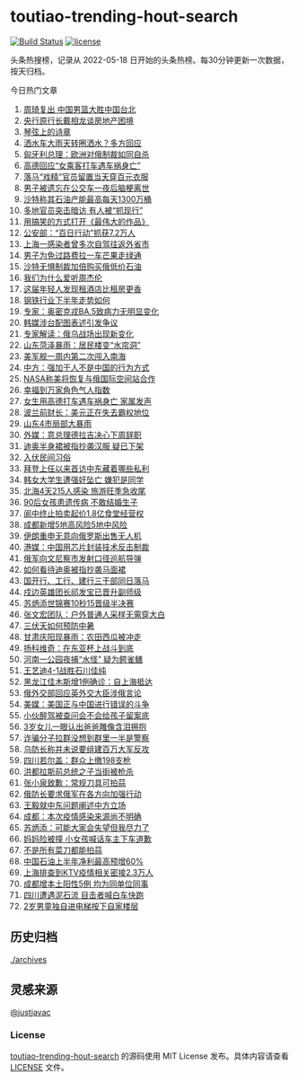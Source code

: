 <!--
 * @Author: WangLiShuai
 * @Date: 2022-05-17 14:08:06
 * @LastEditTime: 2022-05-18 14:51:18
 * @FilePath: \hot-search\toutiao-trending-hout-search\README.md
 * @Description:
-->

# toutiao-trending-hout-search

[![Build Status](https://github.com/justjavac/weibo-trending-hot-search/workflows/ci/badge.svg?branch=master)](https://github.com/wlswang/toutiao-trending-hout-search/actions) [![license](https://img.shields.io/github/license/wlswang/toutiao-trending-hout-search)](https://github.com/wlswang/toutiao-trending-hout-search/blob/master/LICENSE)

头条热搜榜，记录从 2022-05-18 日开始的头条热榜。每30分钟更新一次数据，按天归档。

今日热门文章

<!-- BEGIN -->
  <!-- 最后更新时间 Sun Jul 17 2022 05:33:09 GMT+0800 (China Standard Time) -->
  1. [周琦复出 中国男篮大胜中国台北](https://www.toutiao.com/amos_land_page/?category_name=topic_innerflow&event_type=hot_board&log_pb=%7B%22category_name%22%3A%22topic_innerflow%22%2C%22cluster_type%22%3A%225%22%2C%22enter_from%22%3A%22click_category%22%2C%22entrance_hotspot%22%3A%22outside%22%2C%22event_type%22%3A%22hot_board%22%2C%22hot_board_cluster_id%22%3A%227120981246041132580%22%2C%22hot_board_impr_id%22%3A%2220220717004812010212140159022BEEF5%22%2C%22jump_page%22%3A%22hot_board_page%22%2C%22location%22%3A%22news_hot_card%22%2C%22page_location%22%3A%22hot_board_page%22%2C%22rank%22%3A%221%22%2C%22source%22%3A%22trending_tab%22%2C%22style_id%22%3A%2240132%22%2C%22title%22%3A%22%E5%91%A8%E7%90%A6%E5%A4%8D%E5%87%BA+%E4%B8%AD%E5%9B%BD%E7%94%B7%E7%AF%AE%E5%A4%A7%E8%83%9C%E4%B8%AD%E5%9B%BD%E5%8F%B0%E5%8C%97%22%7D&rank=1&style_id=40132&topic_id=7120981246041132580)
1. [央行原行长戴相龙谈房地产困境](https://www.toutiao.com/amos_land_page/?category_name=topic_innerflow&event_type=hot_board&log_pb=%7B%22category_name%22%3A%22topic_innerflow%22%2C%22cluster_type%22%3A%220%22%2C%22enter_from%22%3A%22click_category%22%2C%22entrance_hotspot%22%3A%22outside%22%2C%22event_type%22%3A%22hot_board%22%2C%22hot_board_cluster_id%22%3A%227120792560615817252%22%2C%22hot_board_impr_id%22%3A%2220220717004812010212140159022BEEF5%22%2C%22jump_page%22%3A%22hot_board_page%22%2C%22location%22%3A%22news_hot_card%22%2C%22page_location%22%3A%22hot_board_page%22%2C%22rank%22%3A%2218%22%2C%22source%22%3A%22trending_tab%22%2C%22style_id%22%3A%2240132%22%2C%22title%22%3A%22%E5%A4%AE%E8%A1%8C%E5%8E%9F%E8%A1%8C%E9%95%BF%E6%88%B4%E7%9B%B8%E9%BE%99%E8%B0%88%E6%88%BF%E5%9C%B0%E4%BA%A7%E5%9B%B0%E5%A2%83%22%7D&rank=18&style_id=40132&topic_id=7120792560615817252)
1. [琴弦上的诗章](https://www.toutiao.com/amos_land_page/?category_name=topic_innerflow&event_type=hot_board&log_pb=%7B%22category_name%22%3A%22topic_innerflow%22%2C%22cluster_type%22%3A%222%22%2C%22enter_from%22%3A%22click_category%22%2C%22entrance_hotspot%22%3A%22outside%22%2C%22event_type%22%3A%22hot_board%22%2C%22hot_board_cluster_id%22%3A%227120103666803166727%22%2C%22hot_board_impr_id%22%3A%2220220717004812010212140159022BEEF5%22%2C%22jump_page%22%3A%22hot_board_page%22%2C%22location%22%3A%22news_hot_card%22%2C%22page_location%22%3A%22hot_board_page%22%2C%22rank%22%3A%223%22%2C%22source%22%3A%22trending_tab%22%2C%22style_id%22%3A%2240132%22%2C%22title%22%3A%22%E7%90%B4%E5%BC%A6%E4%B8%8A%E7%9A%84%E8%AF%97%E7%AB%A0%22%7D&rank=3&style_id=40132&topic_id=7120103666803166727)
1. [洒水车大雨天转圈洒水？多方回应](https://www.toutiao.com/amos_land_page/?category_name=topic_innerflow&event_type=hot_board&log_pb=%7B%22category_name%22%3A%22topic_innerflow%22%2C%22cluster_type%22%3A%220%22%2C%22enter_from%22%3A%22click_category%22%2C%22entrance_hotspot%22%3A%22outside%22%2C%22event_type%22%3A%22hot_board%22%2C%22hot_board_cluster_id%22%3A%227120769201408573479%22%2C%22hot_board_impr_id%22%3A%2220220717004812010212140159022BEEF5%22%2C%22jump_page%22%3A%22hot_board_page%22%2C%22location%22%3A%22news_hot_card%22%2C%22page_location%22%3A%22hot_board_page%22%2C%22rank%22%3A%224%22%2C%22source%22%3A%22trending_tab%22%2C%22style_id%22%3A%2240132%22%2C%22title%22%3A%22%E6%B4%92%E6%B0%B4%E8%BD%A6%E5%A4%A7%E9%9B%A8%E5%A4%A9%E8%BD%AC%E5%9C%88%E6%B4%92%E6%B0%B4%EF%BC%9F%E5%A4%9A%E6%96%B9%E5%9B%9E%E5%BA%94%22%7D&rank=4&style_id=40132&topic_id=7120769201408573479)
1. [匈牙利总理：欧洲对俄制裁如同自杀](https://www.toutiao.com/amos_land_page/?category_name=topic_innerflow&event_type=hot_board&log_pb=%7B%22category_name%22%3A%22topic_innerflow%22%2C%22cluster_type%22%3A%226%22%2C%22enter_from%22%3A%22click_category%22%2C%22entrance_hotspot%22%3A%22outside%22%2C%22event_type%22%3A%22hot_board%22%2C%22hot_board_cluster_id%22%3A%227120509346080882688%22%2C%22hot_board_impr_id%22%3A%2220220717004812010212140159022BEEF5%22%2C%22jump_page%22%3A%22hot_board_page%22%2C%22location%22%3A%22news_hot_card%22%2C%22page_location%22%3A%22hot_board_page%22%2C%22rank%22%3A%2228%22%2C%22source%22%3A%22trending_tab%22%2C%22style_id%22%3A%2240132%22%2C%22title%22%3A%22%E5%8C%88%E7%89%99%E5%88%A9%E6%80%BB%E7%90%86%EF%BC%9A%E6%AC%A7%E6%B4%B2%E5%AF%B9%E4%BF%84%E5%88%B6%E8%A3%81%E5%A6%82%E5%90%8C%E8%87%AA%E6%9D%80%22%7D&rank=28&style_id=40132&topic_id=7120509346080882688)
1. [高德回应“女乘客打车遇车祸身亡”](https://www.toutiao.com/amos_land_page/?category_name=topic_innerflow&event_type=hot_board&log_pb=%7B%22category_name%22%3A%22topic_innerflow%22%2C%22cluster_type%22%3A%222%22%2C%22enter_from%22%3A%22click_category%22%2C%22entrance_hotspot%22%3A%22outside%22%2C%22event_type%22%3A%22hot_board%22%2C%22hot_board_cluster_id%22%3A%227120978414890123267%22%2C%22hot_board_impr_id%22%3A%2220220717004812010212140159022BEEF5%22%2C%22jump_page%22%3A%22hot_board_page%22%2C%22location%22%3A%22news_hot_card%22%2C%22page_location%22%3A%22hot_board_page%22%2C%22rank%22%3A%226%22%2C%22source%22%3A%22trending_tab%22%2C%22style_id%22%3A%2240132%22%2C%22title%22%3A%22%E9%AB%98%E5%BE%B7%E5%9B%9E%E5%BA%94%E2%80%9C%E5%A5%B3%E4%B9%98%E5%AE%A2%E6%89%93%E8%BD%A6%E9%81%87%E8%BD%A6%E7%A5%B8%E8%BA%AB%E4%BA%A1%E2%80%9D%22%7D&rank=6&style_id=40132&topic_id=7120978414890123267)
1. [落马“戏精”官员留置当天穿百元衣服](https://www.toutiao.com/amos_land_page/?category_name=topic_innerflow&event_type=hot_board&log_pb=%7B%22category_name%22%3A%22topic_innerflow%22%2C%22cluster_type%22%3A%222%22%2C%22enter_from%22%3A%22click_category%22%2C%22entrance_hotspot%22%3A%22outside%22%2C%22event_type%22%3A%22hot_board%22%2C%22hot_board_cluster_id%22%3A%227120103666803133959%22%2C%22hot_board_impr_id%22%3A%2220220717004812010212140159022BEEF5%22%2C%22jump_page%22%3A%22hot_board_page%22%2C%22location%22%3A%22news_hot_card%22%2C%22page_location%22%3A%22hot_board_page%22%2C%22rank%22%3A%228%22%2C%22source%22%3A%22trending_tab%22%2C%22style_id%22%3A%2240132%22%2C%22title%22%3A%22%E8%90%BD%E9%A9%AC%E2%80%9C%E6%88%8F%E7%B2%BE%E2%80%9D%E5%AE%98%E5%91%98%E7%95%99%E7%BD%AE%E5%BD%93%E5%A4%A9%E7%A9%BF%E7%99%BE%E5%85%83%E8%A1%A3%E6%9C%8D%22%7D&rank=8&style_id=40132&topic_id=7120103666803133959)
1. [男子被遗忘在公交车一夜后脑梗离世](https://www.toutiao.com/amos_land_page/?category_name=topic_innerflow&event_type=hot_board&log_pb=%7B%22category_name%22%3A%22topic_innerflow%22%2C%22cluster_type%22%3A%221%22%2C%22enter_from%22%3A%22click_category%22%2C%22entrance_hotspot%22%3A%22outside%22%2C%22event_type%22%3A%22hot_board%22%2C%22hot_board_cluster_id%22%3A%227120560253040590860%22%2C%22hot_board_impr_id%22%3A%2220220717004812010212140159022BEEF5%22%2C%22jump_page%22%3A%22hot_board_page%22%2C%22location%22%3A%22news_hot_card%22%2C%22page_location%22%3A%22hot_board_page%22%2C%22rank%22%3A%227%22%2C%22source%22%3A%22trending_tab%22%2C%22style_id%22%3A%2240132%22%2C%22title%22%3A%22%E7%94%B7%E5%AD%90%E8%A2%AB%E9%81%97%E5%BF%98%E5%9C%A8%E5%85%AC%E4%BA%A4%E8%BD%A6%E4%B8%80%E5%A4%9C%E5%90%8E%E8%84%91%E6%A2%97%E7%A6%BB%E4%B8%96%22%7D&rank=7&style_id=40132&topic_id=7120560253040590860)
1. [沙特称其石油产能最高每天1300万桶](https://www.toutiao.com/amos_land_page/?category_name=topic_innerflow&event_type=hot_board&log_pb=%7B%22category_name%22%3A%22topic_innerflow%22%2C%22cluster_type%22%3A%226%22%2C%22enter_from%22%3A%22click_category%22%2C%22entrance_hotspot%22%3A%22outside%22%2C%22event_type%22%3A%22hot_board%22%2C%22hot_board_cluster_id%22%3A%227120942666384146464%22%2C%22hot_board_impr_id%22%3A%2220220717004812010212140159022BEEF5%22%2C%22jump_page%22%3A%22hot_board_page%22%2C%22location%22%3A%22news_hot_card%22%2C%22page_location%22%3A%22hot_board_page%22%2C%22rank%22%3A%2227%22%2C%22source%22%3A%22trending_tab%22%2C%22style_id%22%3A%2240132%22%2C%22title%22%3A%22%E6%B2%99%E7%89%B9%E7%A7%B0%E5%85%B6%E7%9F%B3%E6%B2%B9%E4%BA%A7%E8%83%BD%E6%9C%80%E9%AB%98%E6%AF%8F%E5%A4%A91300%E4%B8%87%E6%A1%B6%22%7D&rank=27&style_id=40132&topic_id=7120942666384146464)
1. [多地官员突击暗访 有人被“抓现行”](https://www.toutiao.com/amos_land_page/?category_name=topic_innerflow&event_type=hot_board&log_pb=%7B%22category_name%22%3A%22topic_innerflow%22%2C%22cluster_type%22%3A%220%22%2C%22enter_from%22%3A%22click_category%22%2C%22entrance_hotspot%22%3A%22outside%22%2C%22event_type%22%3A%22hot_board%22%2C%22hot_board_cluster_id%22%3A%227120834436148674568%22%2C%22hot_board_impr_id%22%3A%2220220717004812010212140159022BEEF5%22%2C%22jump_page%22%3A%22hot_board_page%22%2C%22location%22%3A%22news_hot_card%22%2C%22page_location%22%3A%22hot_board_page%22%2C%22rank%22%3A%2222%22%2C%22source%22%3A%22trending_tab%22%2C%22style_id%22%3A%2240132%22%2C%22title%22%3A%22%E5%A4%9A%E5%9C%B0%E5%AE%98%E5%91%98%E7%AA%81%E5%87%BB%E6%9A%97%E8%AE%BF+%E6%9C%89%E4%BA%BA%E8%A2%AB%E2%80%9C%E6%8A%93%E7%8E%B0%E8%A1%8C%E2%80%9D%22%7D&rank=22&style_id=40132&topic_id=7120834436148674568)
1. [用搞笑的方式打开《最伟大的作品》](https://www.toutiao.com/amos_land_page/?category_name=topic_innerflow&event_type=hot_board&log_pb=%7B%22category_name%22%3A%22topic_innerflow%22%2C%22cluster_type%22%3A%221%22%2C%22enter_from%22%3A%22click_category%22%2C%22entrance_hotspot%22%3A%22outside%22%2C%22event_type%22%3A%22hot_board%22%2C%22hot_board_cluster_id%22%3A%227120113411416952327%22%2C%22hot_board_impr_id%22%3A%2220220717004812010212140159022BEEF5%22%2C%22jump_page%22%3A%22hot_board_page%22%2C%22location%22%3A%22news_hot_card%22%2C%22page_location%22%3A%22hot_board_page%22%2C%22rank%22%3A%2216%22%2C%22source%22%3A%22trending_tab%22%2C%22style_id%22%3A%2240132%22%2C%22title%22%3A%22%E7%94%A8%E6%90%9E%E7%AC%91%E7%9A%84%E6%96%B9%E5%BC%8F%E6%89%93%E5%BC%80%E3%80%8A%E6%9C%80%E4%BC%9F%E5%A4%A7%E7%9A%84%E4%BD%9C%E5%93%81%E3%80%8B%22%7D&rank=16&style_id=40132&topic_id=7120113411416952327)
1. [公安部：“百日行动”抓获7.2万人](https://www.toutiao.com/amos_land_page/?category_name=topic_innerflow&event_type=hot_board&log_pb=%7B%22category_name%22%3A%22topic_innerflow%22%2C%22cluster_type%22%3A%220%22%2C%22enter_from%22%3A%22click_category%22%2C%22entrance_hotspot%22%3A%22outside%22%2C%22event_type%22%3A%22hot_board%22%2C%22hot_board_cluster_id%22%3A%227120762851983097895%22%2C%22hot_board_impr_id%22%3A%2220220717004812010212140159022BEEF5%22%2C%22jump_page%22%3A%22hot_board_page%22%2C%22location%22%3A%22news_hot_card%22%2C%22page_location%22%3A%22hot_board_page%22%2C%22rank%22%3A%2219%22%2C%22source%22%3A%22trending_tab%22%2C%22style_id%22%3A%2240132%22%2C%22title%22%3A%22%E5%85%AC%E5%AE%89%E9%83%A8%EF%BC%9A%E2%80%9C%E7%99%BE%E6%97%A5%E8%A1%8C%E5%8A%A8%E2%80%9D%E6%8A%93%E8%8E%B77.2%E4%B8%87%E4%BA%BA%22%7D&rank=19&style_id=40132&topic_id=7120762851983097895)
1. [上海一感染者曾多次自驾往返外省市](https://www.toutiao.com/amos_land_page/?category_name=topic_innerflow&event_type=hot_board&log_pb=%7B%22category_name%22%3A%22topic_innerflow%22%2C%22cluster_type%22%3A%220%22%2C%22enter_from%22%3A%22click_category%22%2C%22entrance_hotspot%22%3A%22outside%22%2C%22event_type%22%3A%22hot_board%22%2C%22hot_board_cluster_id%22%3A%227120896588897058820%22%2C%22hot_board_impr_id%22%3A%2220220717004812010212140159022BEEF5%22%2C%22jump_page%22%3A%22hot_board_page%22%2C%22location%22%3A%22news_hot_card%22%2C%22page_location%22%3A%22hot_board_page%22%2C%22rank%22%3A%2212%22%2C%22source%22%3A%22trending_tab%22%2C%22style_id%22%3A%2240132%22%2C%22title%22%3A%22%E4%B8%8A%E6%B5%B7%E4%B8%80%E6%84%9F%E6%9F%93%E8%80%85%E6%9B%BE%E5%A4%9A%E6%AC%A1%E8%87%AA%E9%A9%BE%E5%BE%80%E8%BF%94%E5%A4%96%E7%9C%81%E5%B8%82%22%7D&rank=12&style_id=40132&topic_id=7120896588897058820)
1. [男子为免过路费拉一车芒果走绿通](https://www.toutiao.com/amos_land_page/?category_name=topic_innerflow&event_type=hot_board&log_pb=%7B%22category_name%22%3A%22topic_innerflow%22%2C%22cluster_type%22%3A%222%22%2C%22enter_from%22%3A%22click_category%22%2C%22entrance_hotspot%22%3A%22outside%22%2C%22event_type%22%3A%22hot_board%22%2C%22hot_board_cluster_id%22%3A%227120770232800509991%22%2C%22hot_board_impr_id%22%3A%2220220717004812010212140159022BEEF5%22%2C%22jump_page%22%3A%22hot_board_page%22%2C%22location%22%3A%22news_hot_card%22%2C%22page_location%22%3A%22hot_board_page%22%2C%22rank%22%3A%2213%22%2C%22source%22%3A%22trending_tab%22%2C%22style_id%22%3A%2240132%22%2C%22title%22%3A%22%E7%94%B7%E5%AD%90%E4%B8%BA%E5%85%8D%E8%BF%87%E8%B7%AF%E8%B4%B9%E6%8B%89%E4%B8%80%E8%BD%A6%E8%8A%92%E6%9E%9C%E8%B5%B0%E7%BB%BF%E9%80%9A%22%7D&rank=13&style_id=40132&topic_id=7120770232800509991)
1. [沙特无惧制裁加倍购买俄低价石油](https://www.toutiao.com/amos_land_page/?category_name=topic_innerflow&event_type=hot_board&log_pb=%7B%22category_name%22%3A%22topic_innerflow%22%2C%22cluster_type%22%3A%220%22%2C%22enter_from%22%3A%22click_category%22%2C%22entrance_hotspot%22%3A%22outside%22%2C%22event_type%22%3A%22hot_board%22%2C%22hot_board_cluster_id%22%3A%227120814723629039656%22%2C%22hot_board_impr_id%22%3A%2220220717004812010212140159022BEEF5%22%2C%22jump_page%22%3A%22hot_board_page%22%2C%22location%22%3A%22news_hot_card%22%2C%22page_location%22%3A%22hot_board_page%22%2C%22rank%22%3A%2250%22%2C%22source%22%3A%22trending_tab%22%2C%22style_id%22%3A%2240132%22%2C%22title%22%3A%22%E6%B2%99%E7%89%B9%E6%97%A0%E6%83%A7%E5%88%B6%E8%A3%81%E5%8A%A0%E5%80%8D%E8%B4%AD%E4%B9%B0%E4%BF%84%E4%BD%8E%E4%BB%B7%E7%9F%B3%E6%B2%B9%22%7D&rank=50&style_id=40132&topic_id=7120814723629039656)
1. [我们为什么爱听周杰伦](https://www.toutiao.com/amos_land_page/?category_name=topic_innerflow&event_type=hot_board&log_pb=%7B%22category_name%22%3A%22topic_innerflow%22%2C%22cluster_type%22%3A%221%22%2C%22enter_from%22%3A%22click_category%22%2C%22entrance_hotspot%22%3A%22outside%22%2C%22event_type%22%3A%22hot_board%22%2C%22hot_board_cluster_id%22%3A%227120070770558012942%22%2C%22hot_board_impr_id%22%3A%2220220717004812010212140159022BEEF5%22%2C%22jump_page%22%3A%22hot_board_page%22%2C%22location%22%3A%22news_hot_card%22%2C%22page_location%22%3A%22hot_board_page%22%2C%22rank%22%3A%2211%22%2C%22source%22%3A%22trending_tab%22%2C%22style_id%22%3A%2240132%22%2C%22title%22%3A%22%E6%88%91%E4%BB%AC%E4%B8%BA%E4%BB%80%E4%B9%88%E7%88%B1%E5%90%AC%E5%91%A8%E6%9D%B0%E4%BC%A6%22%7D&rank=11&style_id=40132&topic_id=7120070770558012942)
1. [这届年轻人发现租酒店比租房更香](https://www.toutiao.com/amos_land_page/?category_name=topic_innerflow&event_type=hot_board&log_pb=%7B%22category_name%22%3A%22topic_innerflow%22%2C%22cluster_type%22%3A%226%22%2C%22enter_from%22%3A%22click_category%22%2C%22entrance_hotspot%22%3A%22outside%22%2C%22event_type%22%3A%22hot_board%22%2C%22hot_board_cluster_id%22%3A%227120191846545883177%22%2C%22hot_board_impr_id%22%3A%2220220717004812010212140159022BEEF5%22%2C%22jump_page%22%3A%22hot_board_page%22%2C%22location%22%3A%22news_hot_card%22%2C%22page_location%22%3A%22hot_board_page%22%2C%22rank%22%3A%2215%22%2C%22source%22%3A%22trending_tab%22%2C%22style_id%22%3A%2240132%22%2C%22title%22%3A%22%E8%BF%99%E5%B1%8A%E5%B9%B4%E8%BD%BB%E4%BA%BA%E5%8F%91%E7%8E%B0%E7%A7%9F%E9%85%92%E5%BA%97%E6%AF%94%E7%A7%9F%E6%88%BF%E6%9B%B4%E9%A6%99%22%7D&rank=15&style_id=40132&topic_id=7120191846545883177)
1. [钢铁行业下半年走势如何](https://www.toutiao.com/amos_land_page/?category_name=topic_innerflow&event_type=hot_board&log_pb=%7B%22category_name%22%3A%22topic_innerflow%22%2C%22cluster_type%22%3A%220%22%2C%22enter_from%22%3A%22click_category%22%2C%22entrance_hotspot%22%3A%22outside%22%2C%22event_type%22%3A%22hot_board%22%2C%22hot_board_cluster_id%22%3A%227120400214300557347%22%2C%22hot_board_impr_id%22%3A%2220220717004812010212140159022BEEF5%22%2C%22jump_page%22%3A%22hot_board_page%22%2C%22location%22%3A%22news_hot_card%22%2C%22page_location%22%3A%22hot_board_page%22%2C%22rank%22%3A%2241%22%2C%22source%22%3A%22trending_tab%22%2C%22style_id%22%3A%2240132%22%2C%22title%22%3A%22%E9%92%A2%E9%93%81%E8%A1%8C%E4%B8%9A%E4%B8%8B%E5%8D%8A%E5%B9%B4%E8%B5%B0%E5%8A%BF%E5%A6%82%E4%BD%95%22%7D&rank=41&style_id=40132&topic_id=7120400214300557347)
1. [专家：奥密克戎BA.5致病力无明显变化](https://www.toutiao.com/amos_land_page/?category_name=topic_innerflow&event_type=hot_board&log_pb=%7B%22category_name%22%3A%22topic_innerflow%22%2C%22cluster_type%22%3A%228%22%2C%22enter_from%22%3A%22click_category%22%2C%22entrance_hotspot%22%3A%22outside%22%2C%22event_type%22%3A%22hot_board%22%2C%22hot_board_cluster_id%22%3A%227120613520760602659%22%2C%22hot_board_impr_id%22%3A%2220220717004812010212140159022BEEF5%22%2C%22jump_page%22%3A%22hot_board_page%22%2C%22location%22%3A%22news_hot_card%22%2C%22page_location%22%3A%22hot_board_page%22%2C%22rank%22%3A%2249%22%2C%22source%22%3A%22trending_tab%22%2C%22style_id%22%3A%2240132%22%2C%22title%22%3A%22%E4%B8%93%E5%AE%B6%EF%BC%9A%E5%A5%A5%E5%AF%86%E5%85%8B%E6%88%8EBA.5%E8%87%B4%E7%97%85%E5%8A%9B%E6%97%A0%E6%98%8E%E6%98%BE%E5%8F%98%E5%8C%96%22%7D&rank=49&style_id=40132&topic_id=7120613520760602659)
1. [韩媒涉台配图表述引发争议](https://www.toutiao.com/amos_land_page/?category_name=topic_innerflow&event_type=hot_board&log_pb=%7B%22category_name%22%3A%22topic_innerflow%22%2C%22cluster_type%22%3A%226%22%2C%22enter_from%22%3A%22click_category%22%2C%22entrance_hotspot%22%3A%22outside%22%2C%22event_type%22%3A%22hot_board%22%2C%22hot_board_cluster_id%22%3A%227120791274801594400%22%2C%22hot_board_impr_id%22%3A%2220220717004812010212140159022BEEF5%22%2C%22jump_page%22%3A%22hot_board_page%22%2C%22location%22%3A%22news_hot_card%22%2C%22page_location%22%3A%22hot_board_page%22%2C%22rank%22%3A%2232%22%2C%22source%22%3A%22trending_tab%22%2C%22style_id%22%3A%2240132%22%2C%22title%22%3A%22%E9%9F%A9%E5%AA%92%E6%B6%89%E5%8F%B0%E9%85%8D%E5%9B%BE%E8%A1%A8%E8%BF%B0%E5%BC%95%E5%8F%91%E4%BA%89%E8%AE%AE%22%7D&rank=32&style_id=40132&topic_id=7120791274801594400)
1. [专家解读：俄乌战场出现新变化](https://www.toutiao.com/amos_land_page/?category_name=topic_innerflow&event_type=hot_board&log_pb=%7B%22category_name%22%3A%22topic_innerflow%22%2C%22cluster_type%22%3A%226%22%2C%22enter_from%22%3A%22click_category%22%2C%22entrance_hotspot%22%3A%22outside%22%2C%22event_type%22%3A%22hot_board%22%2C%22hot_board_cluster_id%22%3A%227120900078604615695%22%2C%22hot_board_impr_id%22%3A%2220220717004812010212140159022BEEF5%22%2C%22jump_page%22%3A%22hot_board_page%22%2C%22location%22%3A%22news_hot_card%22%2C%22page_location%22%3A%22hot_board_page%22%2C%22rank%22%3A%2221%22%2C%22source%22%3A%22trending_tab%22%2C%22style_id%22%3A%2240132%22%2C%22title%22%3A%22%E4%B8%93%E5%AE%B6%E8%A7%A3%E8%AF%BB%EF%BC%9A%E4%BF%84%E4%B9%8C%E6%88%98%E5%9C%BA%E5%87%BA%E7%8E%B0%E6%96%B0%E5%8F%98%E5%8C%96%22%7D&rank=21&style_id=40132&topic_id=7120900078604615695)
1. [山东菏泽暴雨：居民楼变“水帘洞”](https://www.toutiao.com/amos_land_page/?category_name=topic_innerflow&event_type=hot_board&log_pb=%7B%22category_name%22%3A%22topic_innerflow%22%2C%22cluster_type%22%3A%222%22%2C%22enter_from%22%3A%22click_category%22%2C%22entrance_hotspot%22%3A%22outside%22%2C%22event_type%22%3A%22hot_board%22%2C%22hot_board_cluster_id%22%3A%227120799241076736038%22%2C%22hot_board_impr_id%22%3A%2220220717004812010212140159022BEEF5%22%2C%22jump_page%22%3A%22hot_board_page%22%2C%22location%22%3A%22news_hot_card%22%2C%22page_location%22%3A%22hot_board_page%22%2C%22rank%22%3A%229%22%2C%22source%22%3A%22trending_tab%22%2C%22style_id%22%3A%2240132%22%2C%22title%22%3A%22%E5%B1%B1%E4%B8%9C%E8%8F%8F%E6%B3%BD%E6%9A%B4%E9%9B%A8%EF%BC%9A%E5%B1%85%E6%B0%91%E6%A5%BC%E5%8F%98%E2%80%9C%E6%B0%B4%E5%B8%98%E6%B4%9E%E2%80%9D%22%7D&rank=9&style_id=40132&topic_id=7120799241076736038)
1. [美军舰一周内第二次闯入南海](https://www.toutiao.com/amos_land_page/?category_name=topic_innerflow&event_type=hot_board&log_pb=%7B%22category_name%22%3A%22topic_innerflow%22%2C%22cluster_type%22%3A%226%22%2C%22enter_from%22%3A%22click_category%22%2C%22entrance_hotspot%22%3A%22outside%22%2C%22event_type%22%3A%22hot_board%22%2C%22hot_board_cluster_id%22%3A%227120503354140131332%22%2C%22hot_board_impr_id%22%3A%222022071702402801015015807518E466B7%22%2C%22jump_page%22%3A%22hot_board_page%22%2C%22location%22%3A%22news_hot_card%22%2C%22page_location%22%3A%22hot_board_page%22%2C%22rank%22%3A%2241%22%2C%22source%22%3A%22trending_tab%22%2C%22style_id%22%3A%2240132%22%2C%22title%22%3A%22%E7%BE%8E%E5%86%9B%E8%88%B0%E4%B8%80%E5%91%A8%E5%86%85%E7%AC%AC%E4%BA%8C%E6%AC%A1%E9%97%AF%E5%85%A5%E5%8D%97%E6%B5%B7%22%7D&rank=41&style_id=40132&topic_id=7120503354140131332)
1. [中方：强加于人不是中国的行为方式](https://www.toutiao.com/amos_land_page/?category_name=topic_innerflow&event_type=hot_board&log_pb=%7B%22category_name%22%3A%22topic_innerflow%22%2C%22cluster_type%22%3A%226%22%2C%22enter_from%22%3A%22click_category%22%2C%22entrance_hotspot%22%3A%22outside%22%2C%22event_type%22%3A%22hot_board%22%2C%22hot_board_cluster_id%22%3A%227120582187287576607%22%2C%22hot_board_impr_id%22%3A%22202207170331160101351520230B760216%22%2C%22jump_page%22%3A%22hot_board_page%22%2C%22location%22%3A%22news_hot_card%22%2C%22page_location%22%3A%22hot_board_page%22%2C%22rank%22%3A%2241%22%2C%22source%22%3A%22trending_tab%22%2C%22style_id%22%3A%2240132%22%2C%22title%22%3A%22%E4%B8%AD%E6%96%B9%EF%BC%9A%E5%BC%BA%E5%8A%A0%E4%BA%8E%E4%BA%BA%E4%B8%8D%E6%98%AF%E4%B8%AD%E5%9B%BD%E7%9A%84%E8%A1%8C%E4%B8%BA%E6%96%B9%E5%BC%8F%22%7D&rank=41&style_id=40132&topic_id=7120582187287576607)
1. [NASA称美将恢复与俄国际空间站合作](https://www.toutiao.com/amos_land_page/?category_name=topic_innerflow&event_type=hot_board&log_pb=%7B%22category_name%22%3A%22topic_innerflow%22%2C%22cluster_type%22%3A%220%22%2C%22enter_from%22%3A%22click_category%22%2C%22entrance_hotspot%22%3A%22outside%22%2C%22event_type%22%3A%22hot_board%22%2C%22hot_board_cluster_id%22%3A%227120607075658367014%22%2C%22hot_board_impr_id%22%3A%222022071702402801015015807518E466B7%22%2C%22jump_page%22%3A%22hot_board_page%22%2C%22location%22%3A%22news_hot_card%22%2C%22page_location%22%3A%22hot_board_page%22%2C%22rank%22%3A%2240%22%2C%22source%22%3A%22trending_tab%22%2C%22style_id%22%3A%2240132%22%2C%22title%22%3A%22NASA%E7%A7%B0%E7%BE%8E%E5%B0%86%E6%81%A2%E5%A4%8D%E4%B8%8E%E4%BF%84%E5%9B%BD%E9%99%85%E7%A9%BA%E9%97%B4%E7%AB%99%E5%90%88%E4%BD%9C%22%7D&rank=40&style_id=40132&topic_id=7120607075658367014)
1. [幸福到万家角色气人指数](https://www.toutiao.com/amos_land_page/?category_name=topic_innerflow&event_type=hot_board&log_pb=%7B%22category_name%22%3A%22topic_innerflow%22%2C%22cluster_type%22%3A%229%22%2C%22enter_from%22%3A%22click_category%22%2C%22entrance_hotspot%22%3A%22outside%22%2C%22event_type%22%3A%22hot_board%22%2C%22hot_board_cluster_id%22%3A%227120627245151944716%22%2C%22hot_board_impr_id%22%3A%22202207170134340101351601521E5EFF7E%22%2C%22jump_page%22%3A%22hot_board_page%22%2C%22location%22%3A%22news_hot_card%22%2C%22page_location%22%3A%22hot_board_page%22%2C%22rank%22%3A%2225%22%2C%22source%22%3A%22trending_tab%22%2C%22style_id%22%3A%2240132%22%2C%22title%22%3A%22%E5%B9%B8%E7%A6%8F%E5%88%B0%E4%B8%87%E5%AE%B6%E8%A7%92%E8%89%B2%E6%B0%94%E4%BA%BA%E6%8C%87%E6%95%B0%22%7D&rank=25&style_id=40132&topic_id=7120627245151944716)
1. [女生用高德打车遇车祸身亡 家属发声](https://www.toutiao.com/amos_land_page/?category_name=topic_innerflow&event_type=hot_board&log_pb=%7B%22category_name%22%3A%22topic_innerflow%22%2C%22cluster_type%22%3A%222%22%2C%22enter_from%22%3A%22click_category%22%2C%22entrance_hotspot%22%3A%22outside%22%2C%22event_type%22%3A%22hot_board%22%2C%22hot_board_cluster_id%22%3A%227120103666803101191%22%2C%22hot_board_impr_id%22%3A%2220220717004812010212140159022BEEF5%22%2C%22jump_page%22%3A%22hot_board_page%22%2C%22location%22%3A%22news_hot_card%22%2C%22page_location%22%3A%22hot_board_page%22%2C%22rank%22%3A%222%22%2C%22source%22%3A%22trending_tab%22%2C%22style_id%22%3A%2240132%22%2C%22title%22%3A%22%E5%A5%B3%E7%94%9F%E7%94%A8%E9%AB%98%E5%BE%B7%E6%89%93%E8%BD%A6%E9%81%87%E8%BD%A6%E7%A5%B8%E8%BA%AB%E4%BA%A1+%E5%AE%B6%E5%B1%9E%E5%8F%91%E5%A3%B0%22%7D&rank=2&style_id=40132&topic_id=7120103666803101191)
1. [波兰前财长：美元正在失去霸权地位](https://www.toutiao.com/amos_land_page/?category_name=topic_innerflow&event_type=hot_board&log_pb=%7B%22category_name%22%3A%22topic_innerflow%22%2C%22cluster_type%22%3A%226%22%2C%22enter_from%22%3A%22click_category%22%2C%22entrance_hotspot%22%3A%22outside%22%2C%22event_type%22%3A%22hot_board%22%2C%22hot_board_cluster_id%22%3A%227120371509553528867%22%2C%22hot_board_impr_id%22%3A%222022071705330901013303807323679B04%22%2C%22jump_page%22%3A%22hot_board_page%22%2C%22location%22%3A%22news_hot_card%22%2C%22page_location%22%3A%22hot_board_page%22%2C%22rank%22%3A%2228%22%2C%22source%22%3A%22trending_tab%22%2C%22style_id%22%3A%2240132%22%2C%22title%22%3A%22%E6%B3%A2%E5%85%B0%E5%89%8D%E8%B4%A2%E9%95%BF%EF%BC%9A%E7%BE%8E%E5%85%83%E6%AD%A3%E5%9C%A8%E5%A4%B1%E5%8E%BB%E9%9C%B8%E6%9D%83%E5%9C%B0%E4%BD%8D%22%7D&rank=28&style_id=40132&topic_id=7120371509553528867)
1. [山东4市局部大暴雨](https://www.toutiao.com/amos_land_page/?category_name=topic_innerflow&event_type=hot_board&log_pb=%7B%22category_name%22%3A%22topic_innerflow%22%2C%22cluster_type%22%3A%220%22%2C%22enter_from%22%3A%22click_category%22%2C%22entrance_hotspot%22%3A%22outside%22%2C%22event_type%22%3A%22hot_board%22%2C%22hot_board_cluster_id%22%3A%227120747743076679680%22%2C%22hot_board_impr_id%22%3A%2220220717004812010212140159022BEEF5%22%2C%22jump_page%22%3A%22hot_board_page%22%2C%22location%22%3A%22news_hot_card%22%2C%22page_location%22%3A%22hot_board_page%22%2C%22rank%22%3A%2240%22%2C%22source%22%3A%22trending_tab%22%2C%22style_id%22%3A%2240132%22%2C%22title%22%3A%22%E5%B1%B1%E4%B8%9C4%E5%B8%82%E5%B1%80%E9%83%A8%E5%A4%A7%E6%9A%B4%E9%9B%A8%22%7D&rank=40&style_id=40132&topic_id=7120747743076679680)
1. [外媒：意总理德拉吉决心下周辞职](https://www.toutiao.com/amos_land_page/?category_name=topic_innerflow&event_type=hot_board&log_pb=%7B%22category_name%22%3A%22topic_innerflow%22%2C%22cluster_type%22%3A%228%22%2C%22enter_from%22%3A%22click_category%22%2C%22entrance_hotspot%22%3A%22outside%22%2C%22event_type%22%3A%22hot_board%22%2C%22hot_board_cluster_id%22%3A%227120646061932150822%22%2C%22hot_board_impr_id%22%3A%2220220717043511010135152141086F2F9A%22%2C%22jump_page%22%3A%22hot_board_page%22%2C%22location%22%3A%22news_hot_card%22%2C%22page_location%22%3A%22hot_board_page%22%2C%22rank%22%3A%2232%22%2C%22source%22%3A%22trending_tab%22%2C%22style_id%22%3A%2240132%22%2C%22title%22%3A%22%E5%A4%96%E5%AA%92%EF%BC%9A%E6%84%8F%E6%80%BB%E7%90%86%E5%BE%B7%E6%8B%89%E5%90%89%E5%86%B3%E5%BF%83%E4%B8%8B%E5%91%A8%E8%BE%9E%E8%81%8C%22%7D&rank=32&style_id=40132&topic_id=7120646061932150822)
1. [迪奥半身裙被指抄袭汉服 疑已下架](https://www.toutiao.com/amos_land_page/?category_name=topic_innerflow&event_type=hot_board&log_pb=%7B%22category_name%22%3A%22topic_innerflow%22%2C%22cluster_type%22%3A%229%22%2C%22enter_from%22%3A%22click_category%22%2C%22entrance_hotspot%22%3A%22outside%22%2C%22event_type%22%3A%22hot_board%22%2C%22hot_board_cluster_id%22%3A%227120269240522768392%22%2C%22hot_board_impr_id%22%3A%2220220717004812010212140159022BEEF5%22%2C%22jump_page%22%3A%22hot_board_page%22%2C%22location%22%3A%22news_hot_card%22%2C%22page_location%22%3A%22hot_board_page%22%2C%22rank%22%3A%2233%22%2C%22source%22%3A%22trending_tab%22%2C%22style_id%22%3A%2240132%22%2C%22title%22%3A%22%E8%BF%AA%E5%A5%A5%E5%8D%8A%E8%BA%AB%E8%A3%99%E8%A2%AB%E6%8C%87%E6%8A%84%E8%A2%AD%E6%B1%89%E6%9C%8D+%E7%96%91%E5%B7%B2%E4%B8%8B%E6%9E%B6%22%7D&rank=33&style_id=40132&topic_id=7120269240522768392)
1. [入伏民间习俗](https://www.toutiao.com/amos_land_page/?category_name=topic_innerflow&event_type=hot_board&log_pb=%7B%22category_name%22%3A%22topic_innerflow%22%2C%22cluster_type%22%3A%224%22%2C%22enter_from%22%3A%22click_category%22%2C%22entrance_hotspot%22%3A%22outside%22%2C%22event_type%22%3A%22hot_board%22%2C%22hot_board_cluster_id%22%3A%227120595336032157737%22%2C%22hot_board_impr_id%22%3A%2220220717004812010212140159022BEEF5%22%2C%22jump_page%22%3A%22hot_board_page%22%2C%22location%22%3A%22news_hot_card%22%2C%22page_location%22%3A%22hot_board_page%22%2C%22rank%22%3A%2231%22%2C%22source%22%3A%22trending_tab%22%2C%22style_id%22%3A%2240132%22%2C%22title%22%3A%22%E5%85%A5%E4%BC%8F%E6%B0%91%E9%97%B4%E4%B9%A0%E4%BF%97%22%7D&rank=31&style_id=40132&topic_id=7120595336032157737)
1. [拜登上任以来首访中东藏着哪些私利](https://www.toutiao.com/amos_land_page/?category_name=topic_innerflow&event_type=hot_board&log_pb=%7B%22category_name%22%3A%22topic_innerflow%22%2C%22cluster_type%22%3A%226%22%2C%22enter_from%22%3A%22click_category%22%2C%22entrance_hotspot%22%3A%22outside%22%2C%22event_type%22%3A%22hot_board%22%2C%22hot_board_cluster_id%22%3A%227120519515611349023%22%2C%22hot_board_impr_id%22%3A%22202207170134340101351601521E5EFF7E%22%2C%22jump_page%22%3A%22hot_board_page%22%2C%22location%22%3A%22news_hot_card%22%2C%22page_location%22%3A%22hot_board_page%22%2C%22rank%22%3A%2249%22%2C%22source%22%3A%22trending_tab%22%2C%22style_id%22%3A%2240132%22%2C%22title%22%3A%22%E6%8B%9C%E7%99%BB%E4%B8%8A%E4%BB%BB%E4%BB%A5%E6%9D%A5%E9%A6%96%E8%AE%BF%E4%B8%AD%E4%B8%9C%E8%97%8F%E7%9D%80%E5%93%AA%E4%BA%9B%E7%A7%81%E5%88%A9%22%7D&rank=49&style_id=40132&topic_id=7120519515611349023)
1. [韩女大学生遭强奸坠亡 嫌犯是同学](https://www.toutiao.com/amos_land_page/?category_name=topic_innerflow&event_type=hot_board&log_pb=%7B%22category_name%22%3A%22topic_innerflow%22%2C%22cluster_type%22%3A%226%22%2C%22enter_from%22%3A%22click_category%22%2C%22entrance_hotspot%22%3A%22outside%22%2C%22event_type%22%3A%22hot_board%22%2C%22hot_board_cluster_id%22%3A%227120624643387424779%22%2C%22hot_board_impr_id%22%3A%2220220717004812010212140159022BEEF5%22%2C%22jump_page%22%3A%22hot_board_page%22%2C%22location%22%3A%22news_hot_card%22%2C%22page_location%22%3A%22hot_board_page%22%2C%22rank%22%3A%2244%22%2C%22source%22%3A%22trending_tab%22%2C%22style_id%22%3A%2240132%22%2C%22title%22%3A%22%E9%9F%A9%E5%A5%B3%E5%A4%A7%E5%AD%A6%E7%94%9F%E9%81%AD%E5%BC%BA%E5%A5%B8%E5%9D%A0%E4%BA%A1+%E5%AB%8C%E7%8A%AF%E6%98%AF%E5%90%8C%E5%AD%A6%22%7D&rank=44&style_id=40132&topic_id=7120624643387424779)
1. [北海4天215人感染 旅游旺季急收尾](https://www.toutiao.com/amos_land_page/?category_name=topic_innerflow&event_type=hot_board&log_pb=%7B%22category_name%22%3A%22topic_innerflow%22%2C%22cluster_type%22%3A%228%22%2C%22enter_from%22%3A%22click_category%22%2C%22entrance_hotspot%22%3A%22outside%22%2C%22event_type%22%3A%22hot_board%22%2C%22hot_board_cluster_id%22%3A%227120843295663587363%22%2C%22hot_board_impr_id%22%3A%2220220717004812010212140159022BEEF5%22%2C%22jump_page%22%3A%22hot_board_page%22%2C%22location%22%3A%22news_hot_card%22%2C%22page_location%22%3A%22hot_board_page%22%2C%22rank%22%3A%2214%22%2C%22source%22%3A%22trending_tab%22%2C%22style_id%22%3A%2240132%22%2C%22title%22%3A%22%E5%8C%97%E6%B5%B74%E5%A4%A9215%E4%BA%BA%E6%84%9F%E6%9F%93+%E6%97%85%E6%B8%B8%E6%97%BA%E5%AD%A3%E6%80%A5%E6%94%B6%E5%B0%BE%22%7D&rank=14&style_id=40132&topic_id=7120843295663587363)
1. [90后女孩患遗传病 不敢结婚生子](https://www.toutiao.com/amos_land_page/?category_name=topic_innerflow&event_type=hot_board&log_pb=%7B%22category_name%22%3A%22topic_innerflow%22%2C%22cluster_type%22%3A%222%22%2C%22enter_from%22%3A%22click_category%22%2C%22entrance_hotspot%22%3A%22outside%22%2C%22event_type%22%3A%22hot_board%22%2C%22hot_board_cluster_id%22%3A%227120113411417017863%22%2C%22hot_board_impr_id%22%3A%22202207170331160101351520230B760216%22%2C%22jump_page%22%3A%22hot_board_page%22%2C%22location%22%3A%22news_hot_card%22%2C%22page_location%22%3A%22hot_board_page%22%2C%22rank%22%3A%2250%22%2C%22source%22%3A%22trending_tab%22%2C%22style_id%22%3A%2240132%22%2C%22title%22%3A%2290%E5%90%8E%E5%A5%B3%E5%AD%A9%E6%82%A3%E9%81%97%E4%BC%A0%E7%97%85+%E4%B8%8D%E6%95%A2%E7%BB%93%E5%A9%9A%E7%94%9F%E5%AD%90%22%7D&rank=50&style_id=40132&topic_id=7120113411417017863)
1. [阆中终止拍卖起价1.8亿食堂经营权](https://www.toutiao.com/amos_land_page/?category_name=topic_innerflow&event_type=hot_board&log_pb=%7B%22category_name%22%3A%22topic_innerflow%22%2C%22cluster_type%22%3A%226%22%2C%22enter_from%22%3A%22click_category%22%2C%22entrance_hotspot%22%3A%22outside%22%2C%22event_type%22%3A%22hot_board%22%2C%22hot_board_cluster_id%22%3A%227120906385759404065%22%2C%22hot_board_impr_id%22%3A%2220220717004812010212140159022BEEF5%22%2C%22jump_page%22%3A%22hot_board_page%22%2C%22location%22%3A%22news_hot_card%22%2C%22page_location%22%3A%22hot_board_page%22%2C%22rank%22%3A%2237%22%2C%22source%22%3A%22trending_tab%22%2C%22style_id%22%3A%2240132%22%2C%22title%22%3A%22%E9%98%86%E4%B8%AD%E7%BB%88%E6%AD%A2%E6%8B%8D%E5%8D%96%E8%B5%B7%E4%BB%B71.8%E4%BA%BF%E9%A3%9F%E5%A0%82%E7%BB%8F%E8%90%A5%E6%9D%83%22%7D&rank=37&style_id=40132&topic_id=7120906385759404065)
1. [成都新增5地高风险5地中风险](https://www.toutiao.com/amos_land_page/?category_name=topic_innerflow&event_type=hot_board&log_pb=%7B%22category_name%22%3A%22topic_innerflow%22%2C%22cluster_type%22%3A%224%22%2C%22enter_from%22%3A%22click_category%22%2C%22entrance_hotspot%22%3A%22outside%22%2C%22event_type%22%3A%22hot_board%22%2C%22hot_board_cluster_id%22%3A%227120497779591348237%22%2C%22hot_board_impr_id%22%3A%2220220717004812010212140159022BEEF5%22%2C%22jump_page%22%3A%22hot_board_page%22%2C%22location%22%3A%22news_hot_card%22%2C%22page_location%22%3A%22hot_board_page%22%2C%22rank%22%3A%2230%22%2C%22source%22%3A%22trending_tab%22%2C%22style_id%22%3A%2240132%22%2C%22title%22%3A%22%E6%88%90%E9%83%BD%E6%96%B0%E5%A2%9E5%E5%9C%B0%E9%AB%98%E9%A3%8E%E9%99%A95%E5%9C%B0%E4%B8%AD%E9%A3%8E%E9%99%A9%22%7D&rank=30&style_id=40132&topic_id=7120497779591348237)
1. [伊朗重申无意向俄罗斯出售无人机](https://www.toutiao.com/amos_land_page/?category_name=topic_innerflow&event_type=hot_board&log_pb=%7B%22category_name%22%3A%22topic_innerflow%22%2C%22cluster_type%22%3A%226%22%2C%22enter_from%22%3A%22click_category%22%2C%22entrance_hotspot%22%3A%22outside%22%2C%22event_type%22%3A%22hot_board%22%2C%22hot_board_cluster_id%22%3A%227120529929350938657%22%2C%22hot_board_impr_id%22%3A%22202207170331160101351520230B760216%22%2C%22jump_page%22%3A%22hot_board_page%22%2C%22location%22%3A%22news_hot_card%22%2C%22page_location%22%3A%22hot_board_page%22%2C%22rank%22%3A%2227%22%2C%22source%22%3A%22trending_tab%22%2C%22style_id%22%3A%2240132%22%2C%22title%22%3A%22%E4%BC%8A%E6%9C%97%E9%87%8D%E7%94%B3%E6%97%A0%E6%84%8F%E5%90%91%E4%BF%84%E7%BD%97%E6%96%AF%E5%87%BA%E5%94%AE%E6%97%A0%E4%BA%BA%E6%9C%BA%22%7D&rank=27&style_id=40132&topic_id=7120529929350938657)
1. [港媒：中国用芯片封装技术反击制裁](https://www.toutiao.com/amos_land_page/?category_name=topic_innerflow&event_type=hot_board&log_pb=%7B%22category_name%22%3A%22topic_innerflow%22%2C%22cluster_type%22%3A%226%22%2C%22enter_from%22%3A%22click_category%22%2C%22entrance_hotspot%22%3A%22outside%22%2C%22event_type%22%3A%22hot_board%22%2C%22hot_board_cluster_id%22%3A%227120810107000061960%22%2C%22hot_board_impr_id%22%3A%2220220717004812010212140159022BEEF5%22%2C%22jump_page%22%3A%22hot_board_page%22%2C%22location%22%3A%22news_hot_card%22%2C%22page_location%22%3A%22hot_board_page%22%2C%22rank%22%3A%2234%22%2C%22source%22%3A%22trending_tab%22%2C%22style_id%22%3A%2240132%22%2C%22title%22%3A%22%E6%B8%AF%E5%AA%92%EF%BC%9A%E4%B8%AD%E5%9B%BD%E7%94%A8%E8%8A%AF%E7%89%87%E5%B0%81%E8%A3%85%E6%8A%80%E6%9C%AF%E5%8F%8D%E5%87%BB%E5%88%B6%E8%A3%81%22%7D&rank=34&style_id=40132&topic_id=7120810107000061960)
1. [俄军向文尼察市发射口径巡航导弹](https://www.toutiao.com/amos_land_page/?category_name=topic_innerflow&event_type=hot_board&log_pb=%7B%22category_name%22%3A%22topic_innerflow%22%2C%22cluster_type%22%3A%226%22%2C%22enter_from%22%3A%22click_category%22%2C%22entrance_hotspot%22%3A%22outside%22%2C%22event_type%22%3A%22hot_board%22%2C%22hot_board_cluster_id%22%3A%227120844715892670476%22%2C%22hot_board_impr_id%22%3A%22202207170331160101351520230B760216%22%2C%22jump_page%22%3A%22hot_board_page%22%2C%22location%22%3A%22news_hot_card%22%2C%22page_location%22%3A%22hot_board_page%22%2C%22rank%22%3A%2236%22%2C%22source%22%3A%22trending_tab%22%2C%22style_id%22%3A%2240132%22%2C%22title%22%3A%22%E4%BF%84%E5%86%9B%E5%90%91%E6%96%87%E5%B0%BC%E5%AF%9F%E5%B8%82%E5%8F%91%E5%B0%84%E5%8F%A3%E5%BE%84%E5%B7%A1%E8%88%AA%E5%AF%BC%E5%BC%B9%22%7D&rank=36&style_id=40132&topic_id=7120844715892670476)
1. [如何看待迪奥被指抄袭马面裙](https://www.toutiao.com/amos_land_page/?category_name=topic_innerflow&event_type=hot_board&log_pb=%7B%22category_name%22%3A%22topic_innerflow%22%2C%22cluster_type%22%3A%222%22%2C%22enter_from%22%3A%22click_category%22%2C%22entrance_hotspot%22%3A%22outside%22%2C%22event_type%22%3A%22hot_board%22%2C%22hot_board_cluster_id%22%3A%227120070770558045710%22%2C%22hot_board_impr_id%22%3A%22202207170331160101351520230B760216%22%2C%22jump_page%22%3A%22hot_board_page%22%2C%22location%22%3A%22news_hot_card%22%2C%22page_location%22%3A%22hot_board_page%22%2C%22rank%22%3A%2248%22%2C%22source%22%3A%22trending_tab%22%2C%22style_id%22%3A%2240132%22%2C%22title%22%3A%22%E5%A6%82%E4%BD%95%E7%9C%8B%E5%BE%85%E8%BF%AA%E5%A5%A5%E8%A2%AB%E6%8C%87%E6%8A%84%E8%A2%AD%E9%A9%AC%E9%9D%A2%E8%A3%99%22%7D&rank=48&style_id=40132&topic_id=7120070770558045710)
1. [国开行、工行、建行三干部同日落马](https://www.toutiao.com/amos_land_page/?category_name=topic_innerflow&event_type=hot_board&log_pb=%7B%22category_name%22%3A%22topic_innerflow%22%2C%22cluster_type%22%3A%228%22%2C%22enter_from%22%3A%22click_category%22%2C%22entrance_hotspot%22%3A%22outside%22%2C%22event_type%22%3A%22hot_board%22%2C%22hot_board_cluster_id%22%3A%227120637148335702030%22%2C%22hot_board_impr_id%22%3A%22202207170331160101351520230B760216%22%2C%22jump_page%22%3A%22hot_board_page%22%2C%22location%22%3A%22news_hot_card%22%2C%22page_location%22%3A%22hot_board_page%22%2C%22rank%22%3A%2240%22%2C%22source%22%3A%22trending_tab%22%2C%22style_id%22%3A%2240132%22%2C%22title%22%3A%22%E5%9B%BD%E5%BC%80%E8%A1%8C%E3%80%81%E5%B7%A5%E8%A1%8C%E3%80%81%E5%BB%BA%E8%A1%8C%E4%B8%89%E5%B9%B2%E9%83%A8%E5%90%8C%E6%97%A5%E8%90%BD%E9%A9%AC%22%7D&rank=40&style_id=40132&topic_id=7120637148335702030)
1. [戍边英雄团长祁发宝已晋升副师级](https://www.toutiao.com/amos_land_page/?category_name=topic_innerflow&event_type=hot_board&log_pb=%7B%22category_name%22%3A%22topic_innerflow%22%2C%22cluster_type%22%3A%222%22%2C%22enter_from%22%3A%22click_category%22%2C%22entrance_hotspot%22%3A%22outside%22%2C%22event_type%22%3A%22hot_board%22%2C%22hot_board_cluster_id%22%3A%227120625101250232332%22%2C%22hot_board_impr_id%22%3A%2220220717004812010212140159022BEEF5%22%2C%22jump_page%22%3A%22hot_board_page%22%2C%22location%22%3A%22news_hot_card%22%2C%22page_location%22%3A%22hot_board_page%22%2C%22rank%22%3A%2225%22%2C%22source%22%3A%22trending_tab%22%2C%22style_id%22%3A%2240132%22%2C%22title%22%3A%22%E6%88%8D%E8%BE%B9%E8%8B%B1%E9%9B%84%E5%9B%A2%E9%95%BF%E7%A5%81%E5%8F%91%E5%AE%9D%E5%B7%B2%E6%99%8B%E5%8D%87%E5%89%AF%E5%B8%88%E7%BA%A7%22%7D&rank=25&style_id=40132&topic_id=7120625101250232332)
1. [苏炳添世锦赛10秒15晋级半决赛](https://www.toutiao.com/amos_land_page/?category_name=topic_innerflow&event_type=hot_board&log_pb=%7B%22category_name%22%3A%22topic_innerflow%22%2C%22cluster_type%22%3A%229%22%2C%22enter_from%22%3A%22click_category%22%2C%22entrance_hotspot%22%3A%22outside%22%2C%22event_type%22%3A%22hot_board%22%2C%22hot_board_cluster_id%22%3A%227120785709492879397%22%2C%22hot_board_impr_id%22%3A%2220220717004812010212140159022BEEF5%22%2C%22jump_page%22%3A%22hot_board_page%22%2C%22location%22%3A%22news_hot_card%22%2C%22page_location%22%3A%22hot_board_page%22%2C%22rank%22%3A%225%22%2C%22source%22%3A%22trending_tab%22%2C%22style_id%22%3A%2240132%22%2C%22title%22%3A%22%E8%8B%8F%E7%82%B3%E6%B7%BB%E4%B8%96%E9%94%A6%E8%B5%9B10%E7%A7%9215%E6%99%8B%E7%BA%A7%E5%8D%8A%E5%86%B3%E8%B5%9B%22%7D&rank=5&style_id=40132&topic_id=7120785709492879397)
1. [张文宏团队：户外普通人采样无需穿大白](https://www.toutiao.com/amos_land_page/?category_name=topic_innerflow&event_type=hot_board&log_pb=%7B%22category_name%22%3A%22topic_innerflow%22%2C%22cluster_type%22%3A%2210%22%2C%22enter_from%22%3A%22click_category%22%2C%22entrance_hotspot%22%3A%22outside%22%2C%22event_type%22%3A%22hot_board%22%2C%22hot_board_cluster_id%22%3A%227120950892907466271%22%2C%22hot_board_impr_id%22%3A%22202207170134340101351601521E5EFF7E%22%2C%22jump_page%22%3A%22hot_board_page%22%2C%22location%22%3A%22news_hot_card%22%2C%22page_location%22%3A%22hot_board_page%22%2C%22rank%22%3A%2248%22%2C%22source%22%3A%22trending_tab%22%2C%22style_id%22%3A%2240132%22%2C%22title%22%3A%22%E5%BC%A0%E6%96%87%E5%AE%8F%E5%9B%A2%E9%98%9F%EF%BC%9A%E6%88%B7%E5%A4%96%E6%99%AE%E9%80%9A%E4%BA%BA%E9%87%87%E6%A0%B7%E6%97%A0%E9%9C%80%E7%A9%BF%E5%A4%A7%E7%99%BD%22%7D&rank=48&style_id=40132&topic_id=7120950892907466271)
1. [三伏天如何预防中暑](https://www.toutiao.com/amos_land_page/?category_name=topic_innerflow&event_type=hot_board&log_pb=%7B%22category_name%22%3A%22topic_innerflow%22%2C%22cluster_type%22%3A%226%22%2C%22enter_from%22%3A%22click_category%22%2C%22entrance_hotspot%22%3A%22outside%22%2C%22event_type%22%3A%22hot_board%22%2C%22hot_board_cluster_id%22%3A%227120561766991396904%22%2C%22hot_board_impr_id%22%3A%2220220717004812010212140159022BEEF5%22%2C%22jump_page%22%3A%22hot_board_page%22%2C%22location%22%3A%22news_hot_card%22%2C%22page_location%22%3A%22hot_board_page%22%2C%22rank%22%3A%2248%22%2C%22source%22%3A%22trending_tab%22%2C%22style_id%22%3A%2240132%22%2C%22title%22%3A%22%E4%B8%89%E4%BC%8F%E5%A4%A9%E5%A6%82%E4%BD%95%E9%A2%84%E9%98%B2%E4%B8%AD%E6%9A%91%22%7D&rank=48&style_id=40132&topic_id=7120561766991396904)
1. [甘肃庆阳现暴雨：农田西瓜被冲走](https://www.toutiao.com/amos_land_page/?category_name=topic_innerflow&event_type=hot_board&log_pb=%7B%22category_name%22%3A%22topic_innerflow%22%2C%22cluster_type%22%3A%226%22%2C%22enter_from%22%3A%22click_category%22%2C%22entrance_hotspot%22%3A%22outside%22%2C%22event_type%22%3A%22hot_board%22%2C%22hot_board_cluster_id%22%3A%227120572218244874251%22%2C%22hot_board_impr_id%22%3A%222022071702402801015015807518E466B7%22%2C%22jump_page%22%3A%22hot_board_page%22%2C%22location%22%3A%22news_hot_card%22%2C%22page_location%22%3A%22hot_board_page%22%2C%22rank%22%3A%2248%22%2C%22source%22%3A%22trending_tab%22%2C%22style_id%22%3A%2240132%22%2C%22title%22%3A%22%E7%94%98%E8%82%83%E5%BA%86%E9%98%B3%E7%8E%B0%E6%9A%B4%E9%9B%A8%EF%BC%9A%E5%86%9C%E7%94%B0%E8%A5%BF%E7%93%9C%E8%A2%AB%E5%86%B2%E8%B5%B0%22%7D&rank=48&style_id=40132&topic_id=7120572218244874251)
1. [扬科维奇：在东亚杯上战斗到底](https://www.toutiao.com/amos_land_page/?category_name=topic_innerflow&event_type=hot_board&log_pb=%7B%22category_name%22%3A%22topic_innerflow%22%2C%22cluster_type%22%3A%226%22%2C%22enter_from%22%3A%22click_category%22%2C%22entrance_hotspot%22%3A%22outside%22%2C%22event_type%22%3A%22hot_board%22%2C%22hot_board_cluster_id%22%3A%227120196347222818855%22%2C%22hot_board_impr_id%22%3A%222022071705330901013303807323679B04%22%2C%22jump_page%22%3A%22hot_board_page%22%2C%22location%22%3A%22news_hot_card%22%2C%22page_location%22%3A%22hot_board_page%22%2C%22rank%22%3A%2249%22%2C%22source%22%3A%22trending_tab%22%2C%22style_id%22%3A%2240132%22%2C%22title%22%3A%22%E6%89%AC%E7%A7%91%E7%BB%B4%E5%A5%87%EF%BC%9A%E5%9C%A8%E4%B8%9C%E4%BA%9A%E6%9D%AF%E4%B8%8A%E6%88%98%E6%96%97%E5%88%B0%E5%BA%95%22%7D&rank=49&style_id=40132&topic_id=7120196347222818855)
1. [河南一公园夜捕“水怪” 疑为鳄雀鳝](https://www.toutiao.com/amos_land_page/?category_name=topic_innerflow&event_type=hot_board&log_pb=%7B%22category_name%22%3A%22topic_innerflow%22%2C%22cluster_type%22%3A%220%22%2C%22enter_from%22%3A%22click_category%22%2C%22entrance_hotspot%22%3A%22outside%22%2C%22event_type%22%3A%22hot_board%22%2C%22hot_board_cluster_id%22%3A%227120868556245303337%22%2C%22hot_board_impr_id%22%3A%2220220717043511010135152141086F2F9A%22%2C%22jump_page%22%3A%22hot_board_page%22%2C%22location%22%3A%22news_hot_card%22%2C%22page_location%22%3A%22hot_board_page%22%2C%22rank%22%3A%2240%22%2C%22source%22%3A%22trending_tab%22%2C%22style_id%22%3A%2240132%22%2C%22title%22%3A%22%E6%B2%B3%E5%8D%97%E4%B8%80%E5%85%AC%E5%9B%AD%E5%A4%9C%E6%8D%95%E2%80%9C%E6%B0%B4%E6%80%AA%E2%80%9D+%E7%96%91%E4%B8%BA%E9%B3%84%E9%9B%80%E9%B3%9D%22%7D&rank=40&style_id=40132&topic_id=7120868556245303337)
1. [王艺迪4-1战胜石川佳纯](https://www.toutiao.com/amos_land_page/?category_name=topic_innerflow&event_type=hot_board&log_pb=%7B%22category_name%22%3A%22topic_innerflow%22%2C%22cluster_type%22%3A%225%22%2C%22enter_from%22%3A%22click_category%22%2C%22entrance_hotspot%22%3A%22outside%22%2C%22event_type%22%3A%22hot_board%22%2C%22hot_board_cluster_id%22%3A%227120958603149708813%22%2C%22hot_board_impr_id%22%3A%2220220717004812010212140159022BEEF5%22%2C%22jump_page%22%3A%22hot_board_page%22%2C%22location%22%3A%22news_hot_card%22%2C%22page_location%22%3A%22hot_board_page%22%2C%22rank%22%3A%2217%22%2C%22source%22%3A%22trending_tab%22%2C%22style_id%22%3A%2240132%22%2C%22title%22%3A%22%E7%8E%8B%E8%89%BA%E8%BF%AA4-1%E6%88%98%E8%83%9C%E7%9F%B3%E5%B7%9D%E4%BD%B3%E7%BA%AF%22%7D&rank=17&style_id=40132&topic_id=7120958603149708813)
1. [黑龙江佳木斯增1例确诊：自上海抵达](https://www.toutiao.com/amos_land_page/?category_name=topic_innerflow&event_type=hot_board&log_pb=%7B%22category_name%22%3A%22topic_innerflow%22%2C%22cluster_type%22%3A%220%22%2C%22enter_from%22%3A%22click_category%22%2C%22entrance_hotspot%22%3A%22outside%22%2C%22event_type%22%3A%22hot_board%22%2C%22hot_board_cluster_id%22%3A%227120871251697991691%22%2C%22hot_board_impr_id%22%3A%2220220717043511010135152141086F2F9A%22%2C%22jump_page%22%3A%22hot_board_page%22%2C%22location%22%3A%22news_hot_card%22%2C%22page_location%22%3A%22hot_board_page%22%2C%22rank%22%3A%2227%22%2C%22source%22%3A%22trending_tab%22%2C%22style_id%22%3A%2240132%22%2C%22title%22%3A%22%E9%BB%91%E9%BE%99%E6%B1%9F%E4%BD%B3%E6%9C%A8%E6%96%AF%E5%A2%9E1%E4%BE%8B%E7%A1%AE%E8%AF%8A%EF%BC%9A%E8%87%AA%E4%B8%8A%E6%B5%B7%E6%8A%B5%E8%BE%BE%22%7D&rank=27&style_id=40132&topic_id=7120871251697991691)
1. [俄外交部回应英外交大臣涉俄言论](https://www.toutiao.com/amos_land_page/?category_name=topic_innerflow&event_type=hot_board&log_pb=%7B%22category_name%22%3A%22topic_innerflow%22%2C%22cluster_type%22%3A%226%22%2C%22enter_from%22%3A%22click_category%22%2C%22entrance_hotspot%22%3A%22outside%22%2C%22event_type%22%3A%22hot_board%22%2C%22hot_board_cluster_id%22%3A%227120840495537848323%22%2C%22hot_board_impr_id%22%3A%2220220717004812010212140159022BEEF5%22%2C%22jump_page%22%3A%22hot_board_page%22%2C%22location%22%3A%22news_hot_card%22%2C%22page_location%22%3A%22hot_board_page%22%2C%22rank%22%3A%2243%22%2C%22source%22%3A%22trending_tab%22%2C%22style_id%22%3A%2240132%22%2C%22title%22%3A%22%E4%BF%84%E5%A4%96%E4%BA%A4%E9%83%A8%E5%9B%9E%E5%BA%94%E8%8B%B1%E5%A4%96%E4%BA%A4%E5%A4%A7%E8%87%A3%E6%B6%89%E4%BF%84%E8%A8%80%E8%AE%BA%22%7D&rank=43&style_id=40132&topic_id=7120840495537848323)
1. [美媒：美国正与中国进行错误的斗争](https://www.toutiao.com/amos_land_page/?category_name=topic_innerflow&event_type=hot_board&log_pb=%7B%22category_name%22%3A%22topic_innerflow%22%2C%22cluster_type%22%3A%226%22%2C%22enter_from%22%3A%22click_category%22%2C%22entrance_hotspot%22%3A%22outside%22%2C%22event_type%22%3A%22hot_board%22%2C%22hot_board_cluster_id%22%3A%227120743573359706142%22%2C%22hot_board_impr_id%22%3A%2220220717043511010135152141086F2F9A%22%2C%22jump_page%22%3A%22hot_board_page%22%2C%22location%22%3A%22news_hot_card%22%2C%22page_location%22%3A%22hot_board_page%22%2C%22rank%22%3A%2234%22%2C%22source%22%3A%22trending_tab%22%2C%22style_id%22%3A%2240132%22%2C%22title%22%3A%22%E7%BE%8E%E5%AA%92%EF%BC%9A%E7%BE%8E%E5%9B%BD%E6%AD%A3%E4%B8%8E%E4%B8%AD%E5%9B%BD%E8%BF%9B%E8%A1%8C%E9%94%99%E8%AF%AF%E7%9A%84%E6%96%97%E4%BA%89%22%7D&rank=34&style_id=40132&topic_id=7120743573359706142)
1. [小伙醉驾被查问会不会给孩子留案底](https://www.toutiao.com/amos_land_page/?category_name=topic_innerflow&event_type=hot_board&log_pb=%7B%22category_name%22%3A%22topic_innerflow%22%2C%22cluster_type%22%3A%220%22%2C%22enter_from%22%3A%22click_category%22%2C%22entrance_hotspot%22%3A%22outside%22%2C%22event_type%22%3A%22hot_board%22%2C%22hot_board_cluster_id%22%3A%227120591100015804416%22%2C%22hot_board_impr_id%22%3A%2220220717043511010135152141086F2F9A%22%2C%22jump_page%22%3A%22hot_board_page%22%2C%22location%22%3A%22news_hot_card%22%2C%22page_location%22%3A%22hot_board_page%22%2C%22rank%22%3A%2239%22%2C%22source%22%3A%22trending_tab%22%2C%22style_id%22%3A%2240132%22%2C%22title%22%3A%22%E5%B0%8F%E4%BC%99%E9%86%89%E9%A9%BE%E8%A2%AB%E6%9F%A5%E9%97%AE%E4%BC%9A%E4%B8%8D%E4%BC%9A%E7%BB%99%E5%AD%A9%E5%AD%90%E7%95%99%E6%A1%88%E5%BA%95%22%7D&rank=39&style_id=40132&topic_id=7120591100015804416)
1. [3岁女儿一眼认出爸爸雕像含泪拥抱](https://www.toutiao.com/amos_land_page/?category_name=topic_innerflow&event_type=hot_board&log_pb=%7B%22category_name%22%3A%22topic_innerflow%22%2C%22cluster_type%22%3A%220%22%2C%22enter_from%22%3A%22click_category%22%2C%22entrance_hotspot%22%3A%22outside%22%2C%22event_type%22%3A%22hot_board%22%2C%22hot_board_cluster_id%22%3A%227120630725660917796%22%2C%22hot_board_impr_id%22%3A%2220220717004812010212140159022BEEF5%22%2C%22jump_page%22%3A%22hot_board_page%22%2C%22location%22%3A%22news_hot_card%22%2C%22page_location%22%3A%22hot_board_page%22%2C%22rank%22%3A%2226%22%2C%22source%22%3A%22trending_tab%22%2C%22style_id%22%3A%2240132%22%2C%22title%22%3A%223%E5%B2%81%E5%A5%B3%E5%84%BF%E4%B8%80%E7%9C%BC%E8%AE%A4%E5%87%BA%E7%88%B8%E7%88%B8%E9%9B%95%E5%83%8F%E5%90%AB%E6%B3%AA%E6%8B%A5%E6%8A%B1%22%7D&rank=26&style_id=40132&topic_id=7120630725660917796)
1. [诈骗分子拉群没想到群里一半是警察](https://www.toutiao.com/amos_land_page/?category_name=topic_innerflow&event_type=hot_board&log_pb=%7B%22category_name%22%3A%22topic_innerflow%22%2C%22cluster_type%22%3A%220%22%2C%22enter_from%22%3A%22click_category%22%2C%22entrance_hotspot%22%3A%22outside%22%2C%22event_type%22%3A%22hot_board%22%2C%22hot_board_cluster_id%22%3A%227120164797248700457%22%2C%22hot_board_impr_id%22%3A%2220220717004812010212140159022BEEF5%22%2C%22jump_page%22%3A%22hot_board_page%22%2C%22location%22%3A%22news_hot_card%22%2C%22page_location%22%3A%22hot_board_page%22%2C%22rank%22%3A%2236%22%2C%22source%22%3A%22trending_tab%22%2C%22style_id%22%3A%2240132%22%2C%22title%22%3A%22%E8%AF%88%E9%AA%97%E5%88%86%E5%AD%90%E6%8B%89%E7%BE%A4%E6%B2%A1%E6%83%B3%E5%88%B0%E7%BE%A4%E9%87%8C%E4%B8%80%E5%8D%8A%E6%98%AF%E8%AD%A6%E5%AF%9F%22%7D&rank=36&style_id=40132&topic_id=7120164797248700457)
1. [乌防长称并未说要组建百万大军反攻](https://www.toutiao.com/amos_land_page/?category_name=topic_innerflow&event_type=hot_board&log_pb=%7B%22category_name%22%3A%22topic_innerflow%22%2C%22cluster_type%22%3A%226%22%2C%22enter_from%22%3A%22click_category%22%2C%22entrance_hotspot%22%3A%22outside%22%2C%22event_type%22%3A%22hot_board%22%2C%22hot_board_cluster_id%22%3A%227120772304803463205%22%2C%22hot_board_impr_id%22%3A%22202207170134340101351601521E5EFF7E%22%2C%22jump_page%22%3A%22hot_board_page%22%2C%22location%22%3A%22news_hot_card%22%2C%22page_location%22%3A%22hot_board_page%22%2C%22rank%22%3A%2250%22%2C%22source%22%3A%22trending_tab%22%2C%22style_id%22%3A%2240132%22%2C%22title%22%3A%22%E4%B9%8C%E9%98%B2%E9%95%BF%E7%A7%B0%E5%B9%B6%E6%9C%AA%E8%AF%B4%E8%A6%81%E7%BB%84%E5%BB%BA%E7%99%BE%E4%B8%87%E5%A4%A7%E5%86%9B%E5%8F%8D%E6%94%BB%22%7D&rank=50&style_id=40132&topic_id=7120772304803463205)
1. [四川若尔盖：群众上缴198支枪](https://www.toutiao.com/amos_land_page/?category_name=topic_innerflow&event_type=hot_board&log_pb=%7B%22category_name%22%3A%22topic_innerflow%22%2C%22cluster_type%22%3A%228%22%2C%22enter_from%22%3A%22click_category%22%2C%22entrance_hotspot%22%3A%22outside%22%2C%22event_type%22%3A%22hot_board%22%2C%22hot_board_cluster_id%22%3A%227120872241583095842%22%2C%22hot_board_impr_id%22%3A%2220220717004812010212140159022BEEF5%22%2C%22jump_page%22%3A%22hot_board_page%22%2C%22location%22%3A%22news_hot_card%22%2C%22page_location%22%3A%22hot_board_page%22%2C%22rank%22%3A%2242%22%2C%22source%22%3A%22trending_tab%22%2C%22style_id%22%3A%2240132%22%2C%22title%22%3A%22%E5%9B%9B%E5%B7%9D%E8%8B%A5%E5%B0%94%E7%9B%96%EF%BC%9A%E7%BE%A4%E4%BC%97%E4%B8%8A%E7%BC%B4198%E6%94%AF%E6%9E%AA%22%7D&rank=42&style_id=40132&topic_id=7120872241583095842)
1. [洪都拉斯前总统之子当街被枪杀](https://www.toutiao.com/amos_land_page/?category_name=topic_innerflow&event_type=hot_board&log_pb=%7B%22category_name%22%3A%22topic_innerflow%22%2C%22cluster_type%22%3A%226%22%2C%22enter_from%22%3A%22click_category%22%2C%22entrance_hotspot%22%3A%22outside%22%2C%22event_type%22%3A%22hot_board%22%2C%22hot_board_cluster_id%22%3A%227120393193983574024%22%2C%22hot_board_impr_id%22%3A%2220220717004812010212140159022BEEF5%22%2C%22jump_page%22%3A%22hot_board_page%22%2C%22location%22%3A%22news_hot_card%22%2C%22page_location%22%3A%22hot_board_page%22%2C%22rank%22%3A%2238%22%2C%22source%22%3A%22trending_tab%22%2C%22style_id%22%3A%2240132%22%2C%22title%22%3A%22%E6%B4%AA%E9%83%BD%E6%8B%89%E6%96%AF%E5%89%8D%E6%80%BB%E7%BB%9F%E4%B9%8B%E5%AD%90%E5%BD%93%E8%A1%97%E8%A2%AB%E6%9E%AA%E6%9D%80%22%7D&rank=38&style_id=40132&topic_id=7120393193983574024)
1. [张小泉致歉：常规刀具可拍蒜](https://www.toutiao.com/amos_land_page/?category_name=topic_innerflow&event_type=hot_board&log_pb=%7B%22category_name%22%3A%22topic_innerflow%22%2C%22cluster_type%22%3A%224%22%2C%22enter_from%22%3A%22click_category%22%2C%22entrance_hotspot%22%3A%22outside%22%2C%22event_type%22%3A%22hot_board%22%2C%22hot_board_cluster_id%22%3A%227120495898064322568%22%2C%22hot_board_impr_id%22%3A%2220220717004812010212140159022BEEF5%22%2C%22jump_page%22%3A%22hot_board_page%22%2C%22location%22%3A%22news_hot_card%22%2C%22page_location%22%3A%22hot_board_page%22%2C%22rank%22%3A%2245%22%2C%22source%22%3A%22trending_tab%22%2C%22style_id%22%3A%2240132%22%2C%22title%22%3A%22%E5%BC%A0%E5%B0%8F%E6%B3%89%E8%87%B4%E6%AD%89%EF%BC%9A%E5%B8%B8%E8%A7%84%E5%88%80%E5%85%B7%E5%8F%AF%E6%8B%8D%E8%92%9C%22%7D&rank=45&style_id=40132&topic_id=7120495898064322568)
1. [俄防长要求俄军在各方向加强行动](https://www.toutiao.com/amos_land_page/?category_name=topic_innerflow&event_type=hot_board&log_pb=%7B%22category_name%22%3A%22topic_innerflow%22%2C%22cluster_type%22%3A%226%22%2C%22enter_from%22%3A%22click_category%22%2C%22entrance_hotspot%22%3A%22outside%22%2C%22event_type%22%3A%22hot_board%22%2C%22hot_board_cluster_id%22%3A%227120794131089063968%22%2C%22hot_board_impr_id%22%3A%2220220717004812010212140159022BEEF5%22%2C%22jump_page%22%3A%22hot_board_page%22%2C%22location%22%3A%22news_hot_card%22%2C%22page_location%22%3A%22hot_board_page%22%2C%22rank%22%3A%2235%22%2C%22source%22%3A%22trending_tab%22%2C%22style_id%22%3A%2240132%22%2C%22title%22%3A%22%E4%BF%84%E9%98%B2%E9%95%BF%E8%A6%81%E6%B1%82%E4%BF%84%E5%86%9B%E5%9C%A8%E5%90%84%E6%96%B9%E5%90%91%E5%8A%A0%E5%BC%BA%E8%A1%8C%E5%8A%A8%22%7D&rank=35&style_id=40132&topic_id=7120794131089063968)
1. [王毅就中东问题阐述中方立场](https://www.toutiao.com/amos_land_page/?category_name=topic_innerflow&event_type=hot_board&log_pb=%7B%22category_name%22%3A%22topic_innerflow%22%2C%22cluster_type%22%3A%226%22%2C%22enter_from%22%3A%22click_category%22%2C%22entrance_hotspot%22%3A%22outside%22%2C%22event_type%22%3A%22hot_board%22%2C%22hot_board_cluster_id%22%3A%227120809147586576415%22%2C%22hot_board_impr_id%22%3A%22202207170331160101351520230B760216%22%2C%22jump_page%22%3A%22hot_board_page%22%2C%22location%22%3A%22news_hot_card%22%2C%22page_location%22%3A%22hot_board_page%22%2C%22rank%22%3A%2246%22%2C%22source%22%3A%22trending_tab%22%2C%22style_id%22%3A%2240132%22%2C%22title%22%3A%22%E7%8E%8B%E6%AF%85%E5%B0%B1%E4%B8%AD%E4%B8%9C%E9%97%AE%E9%A2%98%E9%98%90%E8%BF%B0%E4%B8%AD%E6%96%B9%E7%AB%8B%E5%9C%BA%22%7D&rank=46&style_id=40132&topic_id=7120809147586576415)
1. [成都：本次疫情感染来源尚不明确](https://www.toutiao.com/amos_land_page/?category_name=topic_innerflow&event_type=hot_board&log_pb=%7B%22category_name%22%3A%22topic_innerflow%22%2C%22cluster_type%22%3A%220%22%2C%22enter_from%22%3A%22click_category%22%2C%22entrance_hotspot%22%3A%22outside%22%2C%22event_type%22%3A%22hot_board%22%2C%22hot_board_cluster_id%22%3A%227120912156991684646%22%2C%22hot_board_impr_id%22%3A%2220220717004812010212140159022BEEF5%22%2C%22jump_page%22%3A%22hot_board_page%22%2C%22location%22%3A%22news_hot_card%22%2C%22page_location%22%3A%22hot_board_page%22%2C%22rank%22%3A%2223%22%2C%22source%22%3A%22trending_tab%22%2C%22style_id%22%3A%2240132%22%2C%22title%22%3A%22%E6%88%90%E9%83%BD%EF%BC%9A%E6%9C%AC%E6%AC%A1%E7%96%AB%E6%83%85%E6%84%9F%E6%9F%93%E6%9D%A5%E6%BA%90%E5%B0%9A%E4%B8%8D%E6%98%8E%E7%A1%AE%22%7D&rank=23&style_id=40132&topic_id=7120912156991684646)
1. [苏炳添：可能大家会失望但我尽力了](https://www.toutiao.com/amos_land_page/?category_name=topic_innerflow&event_type=hot_board&log_pb=%7B%22category_name%22%3A%22topic_innerflow%22%2C%22cluster_type%22%3A%220%22%2C%22enter_from%22%3A%22click_category%22%2C%22entrance_hotspot%22%3A%22outside%22%2C%22event_type%22%3A%22hot_board%22%2C%22hot_board_cluster_id%22%3A%227120833123536863271%22%2C%22hot_board_impr_id%22%3A%2220220717004812010212140159022BEEF5%22%2C%22jump_page%22%3A%22hot_board_page%22%2C%22location%22%3A%22news_hot_card%22%2C%22page_location%22%3A%22hot_board_page%22%2C%22rank%22%3A%2220%22%2C%22source%22%3A%22trending_tab%22%2C%22style_id%22%3A%2240132%22%2C%22title%22%3A%22%E8%8B%8F%E7%82%B3%E6%B7%BB%EF%BC%9A%E5%8F%AF%E8%83%BD%E5%A4%A7%E5%AE%B6%E4%BC%9A%E5%A4%B1%E6%9C%9B%E4%BD%86%E6%88%91%E5%B0%BD%E5%8A%9B%E4%BA%86%22%7D&rank=20&style_id=40132&topic_id=7120833123536863271)
1. [妈妈险被撞 小女孩喊话车主下车道歉](https://www.toutiao.com/amos_land_page/?category_name=topic_innerflow&event_type=hot_board&log_pb=%7B%22category_name%22%3A%22topic_innerflow%22%2C%22cluster_type%22%3A%222%22%2C%22enter_from%22%3A%22click_category%22%2C%22entrance_hotspot%22%3A%22outside%22%2C%22event_type%22%3A%22hot_board%22%2C%22hot_board_cluster_id%22%3A%227120103666803150343%22%2C%22hot_board_impr_id%22%3A%2220220717004812010212140159022BEEF5%22%2C%22jump_page%22%3A%22hot_board_page%22%2C%22location%22%3A%22news_hot_card%22%2C%22page_location%22%3A%22hot_board_page%22%2C%22rank%22%3A%2224%22%2C%22source%22%3A%22trending_tab%22%2C%22style_id%22%3A%2240132%22%2C%22title%22%3A%22%E5%A6%88%E5%A6%88%E9%99%A9%E8%A2%AB%E6%92%9E+%E5%B0%8F%E5%A5%B3%E5%AD%A9%E5%96%8A%E8%AF%9D%E8%BD%A6%E4%B8%BB%E4%B8%8B%E8%BD%A6%E9%81%93%E6%AD%89%22%7D&rank=24&style_id=40132&topic_id=7120103666803150343)
1. [不是所有菜刀都能拍蒜](https://www.toutiao.com/amos_land_page/?category_name=topic_innerflow&event_type=hot_board&log_pb=%7B%22category_name%22%3A%22topic_innerflow%22%2C%22cluster_type%22%3A%220%22%2C%22enter_from%22%3A%22click_category%22%2C%22entrance_hotspot%22%3A%22outside%22%2C%22event_type%22%3A%22hot_board%22%2C%22hot_board_cluster_id%22%3A%227120805450987257868%22%2C%22hot_board_impr_id%22%3A%2220220717004812010212140159022BEEF5%22%2C%22jump_page%22%3A%22hot_board_page%22%2C%22location%22%3A%22news_hot_card%22%2C%22page_location%22%3A%22hot_board_page%22%2C%22rank%22%3A%2246%22%2C%22source%22%3A%22trending_tab%22%2C%22style_id%22%3A%2240132%22%2C%22title%22%3A%22%E4%B8%8D%E6%98%AF%E6%89%80%E6%9C%89%E8%8F%9C%E5%88%80%E9%83%BD%E8%83%BD%E6%8B%8D%E8%92%9C%22%7D&rank=46&style_id=40132&topic_id=7120805450987257868)
1. [中国石油上半年净利最高预增60%](https://www.toutiao.com/amos_land_page/?category_name=topic_innerflow&event_type=hot_board&log_pb=%7B%22category_name%22%3A%22topic_innerflow%22%2C%22cluster_type%22%3A%225%22%2C%22enter_from%22%3A%22click_category%22%2C%22entrance_hotspot%22%3A%22outside%22%2C%22event_type%22%3A%22hot_board%22%2C%22hot_board_cluster_id%22%3A%227120866931434851851%22%2C%22hot_board_impr_id%22%3A%22202207170134340101351601521E5EFF7E%22%2C%22jump_page%22%3A%22hot_board_page%22%2C%22location%22%3A%22news_hot_card%22%2C%22page_location%22%3A%22hot_board_page%22%2C%22rank%22%3A%2245%22%2C%22source%22%3A%22trending_tab%22%2C%22style_id%22%3A%2240132%22%2C%22title%22%3A%22%E4%B8%AD%E5%9B%BD%E7%9F%B3%E6%B2%B9%E4%B8%8A%E5%8D%8A%E5%B9%B4%E5%87%80%E5%88%A9%E6%9C%80%E9%AB%98%E9%A2%84%E5%A2%9E60%25%22%7D&rank=45&style_id=40132&topic_id=7120866931434851851)
1. [上海排查到KTV疫情相关密接2.3万人](https://www.toutiao.com/amos_land_page/?category_name=topic_innerflow&event_type=hot_board&log_pb=%7B%22category_name%22%3A%22topic_innerflow%22%2C%22cluster_type%22%3A%220%22%2C%22enter_from%22%3A%22click_category%22%2C%22entrance_hotspot%22%3A%22outside%22%2C%22event_type%22%3A%22hot_board%22%2C%22hot_board_cluster_id%22%3A%227120919558944210980%22%2C%22hot_board_impr_id%22%3A%2220220717004812010212140159022BEEF5%22%2C%22jump_page%22%3A%22hot_board_page%22%2C%22location%22%3A%22news_hot_card%22%2C%22page_location%22%3A%22hot_board_page%22%2C%22rank%22%3A%2210%22%2C%22source%22%3A%22trending_tab%22%2C%22style_id%22%3A%2240132%22%2C%22title%22%3A%22%E4%B8%8A%E6%B5%B7%E6%8E%92%E6%9F%A5%E5%88%B0KTV%E7%96%AB%E6%83%85%E7%9B%B8%E5%85%B3%E5%AF%86%E6%8E%A52.3%E4%B8%87%E4%BA%BA%22%7D&rank=10&style_id=40132&topic_id=7120919558944210980)
1. [成都增本土阳性5例 均为同单位同事](https://www.toutiao.com/amos_land_page/?category_name=topic_innerflow&event_type=hot_board&log_pb=%7B%22category_name%22%3A%22topic_innerflow%22%2C%22cluster_type%22%3A%220%22%2C%22enter_from%22%3A%22click_category%22%2C%22entrance_hotspot%22%3A%22outside%22%2C%22event_type%22%3A%22hot_board%22%2C%22hot_board_cluster_id%22%3A%227120770566835372072%22%2C%22hot_board_impr_id%22%3A%2220220717004812010212140159022BEEF5%22%2C%22jump_page%22%3A%22hot_board_page%22%2C%22location%22%3A%22news_hot_card%22%2C%22page_location%22%3A%22hot_board_page%22%2C%22rank%22%3A%2229%22%2C%22source%22%3A%22trending_tab%22%2C%22style_id%22%3A%2240132%22%2C%22title%22%3A%22%E6%88%90%E9%83%BD%E5%A2%9E%E6%9C%AC%E5%9C%9F%E9%98%B3%E6%80%A75%E4%BE%8B+%E5%9D%87%E4%B8%BA%E5%90%8C%E5%8D%95%E4%BD%8D%E5%90%8C%E4%BA%8B%22%7D&rank=29&style_id=40132&topic_id=7120770566835372072)
1. [四川遭遇泥石流 目击者喊白车快跑](https://www.toutiao.com/amos_land_page/?category_name=topic_innerflow&event_type=hot_board&log_pb=%7B%22category_name%22%3A%22topic_innerflow%22%2C%22cluster_type%22%3A%228%22%2C%22enter_from%22%3A%22click_category%22%2C%22entrance_hotspot%22%3A%22outside%22%2C%22event_type%22%3A%22hot_board%22%2C%22hot_board_cluster_id%22%3A%227120811493620187144%22%2C%22hot_board_impr_id%22%3A%2220220717004812010212140159022BEEF5%22%2C%22jump_page%22%3A%22hot_board_page%22%2C%22location%22%3A%22news_hot_card%22%2C%22page_location%22%3A%22hot_board_page%22%2C%22rank%22%3A%2239%22%2C%22source%22%3A%22trending_tab%22%2C%22style_id%22%3A%2240132%22%2C%22title%22%3A%22%E5%9B%9B%E5%B7%9D%E9%81%AD%E9%81%87%E6%B3%A5%E7%9F%B3%E6%B5%81+%E7%9B%AE%E5%87%BB%E8%80%85%E5%96%8A%E7%99%BD%E8%BD%A6%E5%BF%AB%E8%B7%91%22%7D&rank=39&style_id=40132&topic_id=7120811493620187144)
1. [2岁男童独自进电梯按下自家楼层](https://www.toutiao.com/amos_land_page/?category_name=topic_innerflow&event_type=hot_board&log_pb=%7B%22category_name%22%3A%22topic_innerflow%22%2C%22cluster_type%22%3A%220%22%2C%22enter_from%22%3A%22click_category%22%2C%22entrance_hotspot%22%3A%22outside%22%2C%22event_type%22%3A%22hot_board%22%2C%22hot_board_cluster_id%22%3A%227120838990676099102%22%2C%22hot_board_impr_id%22%3A%2220220717004812010212140159022BEEF5%22%2C%22jump_page%22%3A%22hot_board_page%22%2C%22location%22%3A%22news_hot_card%22%2C%22page_location%22%3A%22hot_board_page%22%2C%22rank%22%3A%2247%22%2C%22source%22%3A%22trending_tab%22%2C%22style_id%22%3A%2240132%22%2C%22title%22%3A%222%E5%B2%81%E7%94%B7%E7%AB%A5%E7%8B%AC%E8%87%AA%E8%BF%9B%E7%94%B5%E6%A2%AF%E6%8C%89%E4%B8%8B%E8%87%AA%E5%AE%B6%E6%A5%BC%E5%B1%82%22%7D&rank=47&style_id=40132&topic_id=7120838990676099102)
  <!-- END -->

## 历史归档

[./archives](./archives)

## 灵感来源

[@justjavac](https://github.com/justjavac)

### License

[toutiao-trending-hout-search](https://github.com/wlswang/toutiao-trending-hout-search)
的源码使用 MIT License 发布。具体内容请查看 [LICENSE](./LICENSE) 文件。
